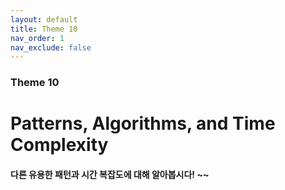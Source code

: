 ```yaml
---
layout: default
title: Theme 10
nav_order: 1
nav_exclude: false
---
```

### Theme 10
# Patterns, Algorithms, and Time Complexity
#### 다른 유용한 패턴과 시간 복잡도에 대해 알아봅시다! ~~